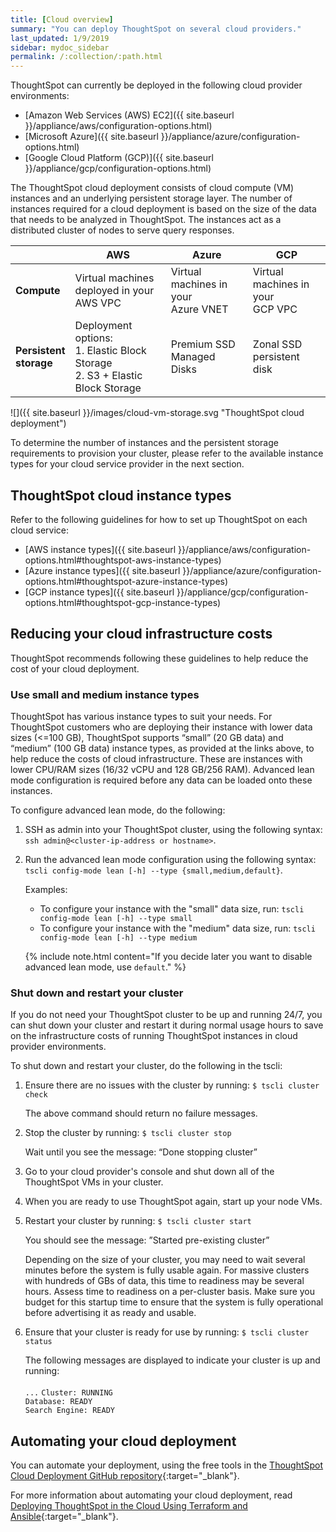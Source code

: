 ```yaml
---
title: [Cloud overview]
summary: "You can deploy ThoughtSpot on several cloud providers."
last_updated: 1/9/2019
sidebar: mydoc_sidebar
permalink: /:collection/:path.html
---
```

ThoughtSpot can currently be deployed in the following cloud provider environments:

- [Amazon Web Services (AWS) EC2]({{ site.baseurl }}/appliance/aws/configuration-options.html)
- [Microsoft Azure]({{ site.baseurl }}/appliance/azure/configuration-options.html)
- [Google Cloud Platform (GCP)]({{ site.baseurl }}/appliance/gcp/configuration-options.html)

The ThoughtSpot cloud deployment consists of cloud compute (VM) instances and an underlying persistent storage layer. The number of instances required for a cloud deployment is based on the size of the data that needs to be analyzed in ThoughtSpot. The instances act as a distributed cluster of nodes to serve query responses.

| | AWS | Azure | GCP |
| --- | --- | --- | --- |
| <b>Compute<b> | Virtual machines deployed in your<br>AWS VPC | Virtual machines in your<br>Azure VNET | Virtual machines in your<br>GCP VPC |
| <b>Persistent <br>storage<b> | Deployment options:<br>1. Elastic Block Storage<br>2. S3 + Elastic Block Storage | Premium SSD Managed Disks | Zonal SSD persistent disk |

![]({{ site.baseurl }}/images/cloud-vm-storage.svg "ThoughtSpot cloud deployment")

To determine the number of instances and the persistent storage requirements to provision your cluster, please refer to the available instance types for your cloud service provider in the next section.

## ThoughtSpot cloud instance types

Refer to the following guidelines for how to set up ThoughtSpot on each cloud service:

- [AWS instance types]({{ site.baseurl }}/appliance/aws/configuration-options.html#thoughtspot-aws-instance-types)
- [Azure instance types]({{ site.baseurl }}/appliance/azure/configuration-options.html#thoughtspot-azure-instance-types)
- [GCP instance types]({{ site.baseurl }}/appliance/gcp/configuration-options.html#thoughtspot-gcp-instance-types)

## Reducing your cloud infrastructure costs

ThoughtSpot recommends following these guidelines to help reduce the cost of your cloud deployment.

### Use small and medium instance types

ThoughtSpot has various instance types to suit your needs. For ThoughtSpot customers who are deploying their instance with lower data sizes (<=100 GB), ThoughtSpot supports “small” (20 GB data) and “medium” (100 GB data) instance types, as provided at the links above, to help reduce the costs of cloud infrastructure. These are instances with lower CPU/RAM sizes (16/32 vCPU and 128 GB/256 RAM). Advanced lean mode configuration is required before any data can be loaded onto these instances.

To configure advanced lean mode, do the following:
1. SSH as admin into your ThoughtSpot cluster, using the following syntax:  
`ssh admin@<cluster-ip-address or hostname>`.
2. Run the advanced lean mode configuration using the following syntax:  
`tscli config-mode lean [-h] --type {small,medium,default}`.  

   Examples:  

   - To configure your instance with the "small" data size, run: `tscli config-mode lean [-h] --type small`
   - To configure your instance with the "medium" data size, run: `tscli config-mode lean [-h] --type medium`

   {% include note.html content="If you decide later you want to disable advanced lean mode, use `default`." %}

### Shut down and restart your cluster

If you do not need your ThoughtSpot cluster to be up and running 24/7, you can shut down your cluster and restart it during normal usage hours to save on the infrastructure costs of running ThoughtSpot instances in cloud provider environments.

To shut down and restart your cluster, do the following in the tscli:

1. Ensure there are no issues with the cluster by running: `$ tscli cluster check`

   The above command should return no failure messages.

2. Stop the cluster by running: `$ tscli cluster stop`

   Wait until you see the message: “Done stopping cluster”

3. Go to your cloud provider's console and shut down all of the ThoughtSpot VMs in your cluster.

4. When you are ready to use ThoughtSpot again, start up your node VMs.

5. Restart your cluster by running:
	`$ tscli cluster start`

   You should see the message: ”Started pre-existing cluster”

   Depending on the size of your cluster, you may need to wait several minutes before the system is fully usable again. For massive clusters with hundreds of GBs of data, this time to readiness may be several hours. Assess time to readiness on a per-cluster basis. Make sure you budget for this startup time to ensure that the system is fully operational before advertising it as ready and usable.

6. Ensure that your cluster is ready for use by running:
	`$ tscli cluster status`

	The following messages are displayed to indicate your cluster is up and running: <br> 	
  `...`
  `Cluster: RUNNING` <br>
  `Database: READY` <br>
  `Search Engine: READY`

## Automating your cloud deployment

You can automate your deployment, using the free tools in the [ThoughtSpot Cloud Deployment GitHub repository](https://github.com/thoughtspot/community-tools/tree/master/ThoughtSpot_Cloud_deployments){:target="_blank"}.

For more information about automating your cloud deployment, read [Deploying ThoughtSpot in the Cloud Using Terraform and Ansible](https://www.thoughtspot.com/thoughtspot-blog/deploying-thoughtspot-cloud-using-terraform-and-ansible){:target="_blank"}.  
